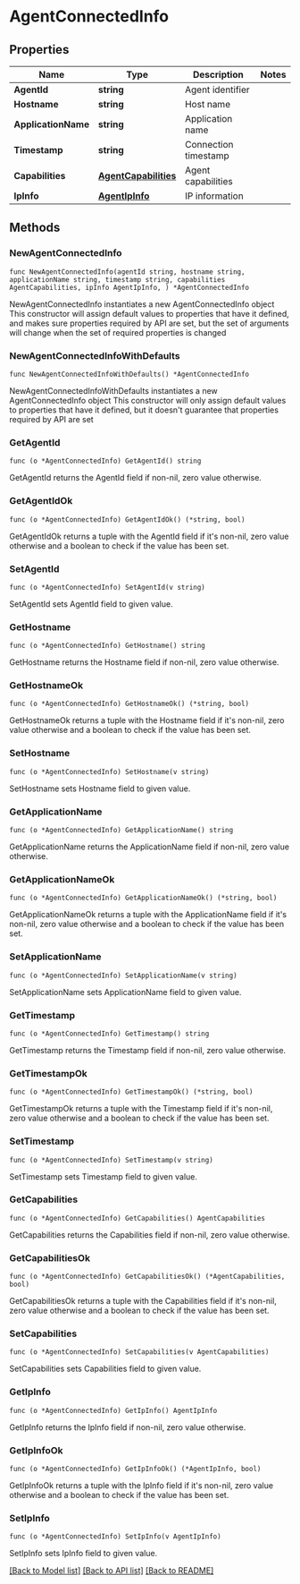 # AgentConnectedInfo

## Properties

Name | Type | Description | Notes
------------ | ------------- | ------------- | -------------
**AgentId** | **string** | Agent identifier | 
**Hostname** | **string** | Host name | 
**ApplicationName** | **string** | Application name | 
**Timestamp** | **string** | Connection timestamp | 
**Capabilities** | [**AgentCapabilities**](AgentCapabilities.md) | Agent capabilities | 
**IpInfo** | [**AgentIpInfo**](AgentIpInfo.md) | IP information | 

## Methods

### NewAgentConnectedInfo

`func NewAgentConnectedInfo(agentId string, hostname string, applicationName string, timestamp string, capabilities AgentCapabilities, ipInfo AgentIpInfo, ) *AgentConnectedInfo`

NewAgentConnectedInfo instantiates a new AgentConnectedInfo object
This constructor will assign default values to properties that have it defined,
and makes sure properties required by API are set, but the set of arguments
will change when the set of required properties is changed

### NewAgentConnectedInfoWithDefaults

`func NewAgentConnectedInfoWithDefaults() *AgentConnectedInfo`

NewAgentConnectedInfoWithDefaults instantiates a new AgentConnectedInfo object
This constructor will only assign default values to properties that have it defined,
but it doesn't guarantee that properties required by API are set

### GetAgentId

`func (o *AgentConnectedInfo) GetAgentId() string`

GetAgentId returns the AgentId field if non-nil, zero value otherwise.

### GetAgentIdOk

`func (o *AgentConnectedInfo) GetAgentIdOk() (*string, bool)`

GetAgentIdOk returns a tuple with the AgentId field if it's non-nil, zero value otherwise
and a boolean to check if the value has been set.

### SetAgentId

`func (o *AgentConnectedInfo) SetAgentId(v string)`

SetAgentId sets AgentId field to given value.


### GetHostname

`func (o *AgentConnectedInfo) GetHostname() string`

GetHostname returns the Hostname field if non-nil, zero value otherwise.

### GetHostnameOk

`func (o *AgentConnectedInfo) GetHostnameOk() (*string, bool)`

GetHostnameOk returns a tuple with the Hostname field if it's non-nil, zero value otherwise
and a boolean to check if the value has been set.

### SetHostname

`func (o *AgentConnectedInfo) SetHostname(v string)`

SetHostname sets Hostname field to given value.


### GetApplicationName

`func (o *AgentConnectedInfo) GetApplicationName() string`

GetApplicationName returns the ApplicationName field if non-nil, zero value otherwise.

### GetApplicationNameOk

`func (o *AgentConnectedInfo) GetApplicationNameOk() (*string, bool)`

GetApplicationNameOk returns a tuple with the ApplicationName field if it's non-nil, zero value otherwise
and a boolean to check if the value has been set.

### SetApplicationName

`func (o *AgentConnectedInfo) SetApplicationName(v string)`

SetApplicationName sets ApplicationName field to given value.


### GetTimestamp

`func (o *AgentConnectedInfo) GetTimestamp() string`

GetTimestamp returns the Timestamp field if non-nil, zero value otherwise.

### GetTimestampOk

`func (o *AgentConnectedInfo) GetTimestampOk() (*string, bool)`

GetTimestampOk returns a tuple with the Timestamp field if it's non-nil, zero value otherwise
and a boolean to check if the value has been set.

### SetTimestamp

`func (o *AgentConnectedInfo) SetTimestamp(v string)`

SetTimestamp sets Timestamp field to given value.


### GetCapabilities

`func (o *AgentConnectedInfo) GetCapabilities() AgentCapabilities`

GetCapabilities returns the Capabilities field if non-nil, zero value otherwise.

### GetCapabilitiesOk

`func (o *AgentConnectedInfo) GetCapabilitiesOk() (*AgentCapabilities, bool)`

GetCapabilitiesOk returns a tuple with the Capabilities field if it's non-nil, zero value otherwise
and a boolean to check if the value has been set.

### SetCapabilities

`func (o *AgentConnectedInfo) SetCapabilities(v AgentCapabilities)`

SetCapabilities sets Capabilities field to given value.


### GetIpInfo

`func (o *AgentConnectedInfo) GetIpInfo() AgentIpInfo`

GetIpInfo returns the IpInfo field if non-nil, zero value otherwise.

### GetIpInfoOk

`func (o *AgentConnectedInfo) GetIpInfoOk() (*AgentIpInfo, bool)`

GetIpInfoOk returns a tuple with the IpInfo field if it's non-nil, zero value otherwise
and a boolean to check if the value has been set.

### SetIpInfo

`func (o *AgentConnectedInfo) SetIpInfo(v AgentIpInfo)`

SetIpInfo sets IpInfo field to given value.



[[Back to Model list]](../README.md#documentation-for-models) [[Back to API list]](../README.md#documentation-for-api-endpoints) [[Back to README]](../README.md)



